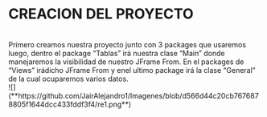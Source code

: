 <h1> CREACION DEL PROYECTO </h1>
<br>
Primero creamos nuestra proyecto junto con 3 packages que usaremos luego, dentro el package “Tablas” irá nuestra clase “Main” donde manejaremos la visibilidad de nuestro JFrame From. En el packages de “Views” irádicho JFrame From y enel ultimo package irá la clase “General” de la cual ocuparemos varios datos.
<br>
![](**https://github.com/JairAlejandro1/Imagenes/blob/d566d44c20cb7676878805f1644dcc433fddf3f4/re1.png**)



